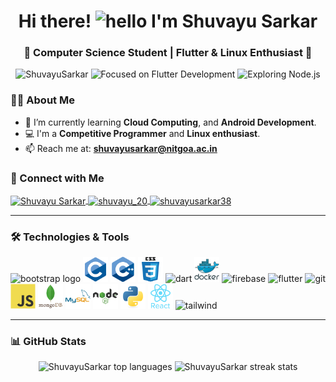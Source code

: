 <h1 align="center">Hi there! <img src="https://media.giphy.com/media/hvRJCLFzcasrR4ia7z/giphy.gif" alt="hello" height="60" width="60"> I'm Shuvayu Sarkar</h1>

<h3 align="center">🚀 Computer Science Student | Flutter & Linux Enthusiast 🚀</h3>

<p align="center">
    <img src="https://komarev.com/ghpvc/?username=ShuvayuSarkar&label=Profile%20Views&color=0e75b6&style=flat" alt="ShuvayuSarkar" />
    <img src="https://img.shields.io/badge/Focused-Flutter%20Development-blue" alt="Focused on Flutter Development" />
    <img src="https://img.shields.io/badge/Exploring-Node.js-brightgreen" alt="Exploring Node.js" />
</p>

### 👨‍💻 About Me
- 🌱 I’m currently learning **Cloud Computing**, and **Android Development**.
- 💻 I'm a **Competitive Programmer** and **Linux enthusiast**.
- 📫 Reach me at: **[shuvayusarkar@nitgoa.ac.in](mailto:shuvayusarkar@nitgoa.ac.in)**

### 🔗 Connect with Me
<p align="left">
    <a href="https://www.linkedin.com/in/shuvayu-sarkar" target="_blank">
        <img align="center" src="https://raw.githubusercontent.com/rahuldkjain/github-profile-readme-generator/master/src/images/icons/Social/linked-in-alt.svg" alt="Shuvayu Sarkar" height="30" width="40" />
    </a>
    <a href="https://www.instagram.com/shuvayu_20/" target="_blank">
        <img align="center" src="https://raw.githubusercontent.com/rahuldkjain/github-profile-readme-generator/master/src/images/icons/Social/instagram.svg" alt="shuvayu_20" height="30" width="40" />
    </a>
    <a href="https://leetcode.com/u/shuvayusarkar38/" target="_blank">
        <img align="center" src="https://raw.githubusercontent.com/rahuldkjain/github-profile-readme-generator/master/src/images/icons/Social/leet-code.svg" alt="shuvayusarkar38" height="30" width="40" />
    </a>
</p> 

---

### 🛠️ Technologies & Tools
<p align="left">
    <img src="https://cdn.jsdelivr.net/gh/devicons/devicon/icons/bootstrap/bootstrap-original.svg" height="40" alt="bootstrap logo" />
    <img src="https://raw.githubusercontent.com/devicons/devicon/master/icons/c/c-original.svg" alt="c" width="40" height="40"/>
    <img src="https://raw.githubusercontent.com/devicons/devicon/master/icons/cplusplus/cplusplus-original.svg" alt="cplusplus" width="40" height="40"/>
    <img src="https://raw.githubusercontent.com/devicons/devicon/master/icons/css3/css3-original-wordmark.svg" alt="css3" width="40" height="40"/>
    <img src="https://www.vectorlogo.zone/logos/dartlang/dartlang-icon.svg" alt="dart" width="40" height="40"/>
    <img src="https://raw.githubusercontent.com/devicons/devicon/master/icons/docker/docker-original-wordmark.svg" alt="docker" width="40" height="40"/>
    <img src="https://www.vectorlogo.zone/logos/firebase/firebase-icon.svg" alt="firebase" width="40" height="40"/>
    <img src="https://www.vectorlogo.zone/logos/flutterio/flutterio-icon.svg" alt="flutter" width="40" height="40"/>
    <img src="https://www.vectorlogo.zone/logos/git-scm/git-scm-icon.svg" alt="git" width="40" height="40"/>
    <img src="https://raw.githubusercontent.com/devicons/devicon/master/icons/javascript/javascript-original.svg" alt="javascript" width="40" height="40"/>
    <img src="https://raw.githubusercontent.com/devicons/devicon/master/icons/mongodb/mongodb-original-wordmark.svg" alt="mongodb" width="40" height="40"/>
    <img src="https://raw.githubusercontent.com/devicons/devicon/master/icons/mysql/mysql-original-wordmark.svg" alt="mysql" width="40" height="40"/>
    <img src="https://raw.githubusercontent.com/devicons/devicon/master/icons/nodejs/nodejs-original-wordmark.svg" alt="nodejs" width="40" height="40"/>
    <img src="https://raw.githubusercontent.com/devicons/devicon/master/icons/python/python-original.svg" alt="python" width="40" height="40"/>
    <img src="https://raw.githubusercontent.com/devicons/devicon/master/icons/react/react-original-wordmark.svg" alt="react" width="40" height="40"/>
    <img src="https://www.vectorlogo.zone/logos/tailwindcss/tailwindcss-icon.svg" alt="tailwind" width="40" height="40"/>
</p>

---

### 📊 GitHub Stats
<p align="center">
    <img src="https://github-readme-stats.vercel.app/api/top-langs?username=ShuvayuSarkar&show_icons=true&theme=highcontrast&hide_border=false&locale=en&layout=compact" alt="ShuvayuSarkar top languages" />
    <img src="https://github-readme-streak-stats.herokuapp.com/?user=ShuvayuSarkar&theme=highcontrast&hide_border=false" alt="ShuvayuSarkar streak stats" />
</p>
